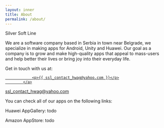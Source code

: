 ```yaml
---
layout: inner
title: About
permalink: /about/
---
```

Silver Soft Line

We are a software company based in Serbia in town near Belgrade, we specialize in making apps for Android, Unity and Huawei. Our goal as a company is to grow and make high-quality apps that appeal to mass-users and help better their lives or bring joy into their everyday life. 


Get in touch with us at:
    <a href="mailto:{{ ssl_contact_hwag@yahoo.com }}">
          
                <p>{{ ssl_contact_hwag@yahoo.com }}</p>
            </a>
ssl_contact_hwag@yahoo.com
            
            
            
You can check all of our apps on the following links:

Huawei AppGallery: todo

Amazon AppStore: todo
